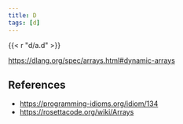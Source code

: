 ```yaml
---
title: D
tags: [d]
---
```


{{< r "d/a.d" >}}

<https://dlang.org/spec/arrays.html#dynamic-arrays>

## References

- <https://programming-idioms.org/idiom/134>
- <https://rosettacode.org/wiki/Arrays>
